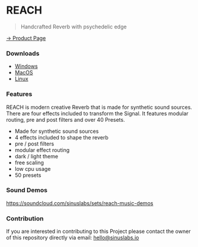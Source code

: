# REACH

> Handcrafted Reverb with psychedelic edge

[-> Product Page](https://sinuslabs.io/product/reach/)

### Downloads

* [Windows](https://github.com/Sinuslabs/Reach/releases/latest/download/Reach-Windows.exe) 
* [MacOS](https://github.com/Sinuslabs/Reach/releases/latest/download/Reach-MacOS.pkg)
* [Linux](https://github.com/Sinuslabs/Reach/releases/latest/download/Reach-Linux.zip)

### Features

REACH is modern creative Reverb that is made for synthetic sound sources. There are four effects included to transform the Signal. It features modular routing, pre and post filters and over 40 Presets.



* Made for synthetic sound sources
* 4 effects included to shape the reverb
* pre / post filters
* modular effect routing
* dark / light theme
* free scaling
* low cpu usage
* 50 presets



### Sound Demos

https://soundcloud.com/sinuslabs/sets/reach-music-demos

### Contribution

If you are interested in contributing to this Project please contact the owner of this repository directly via email: hello@sinuslabs.io

